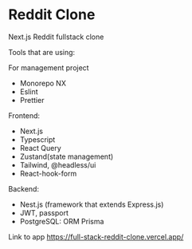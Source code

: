 # Reddit Clone

Next.js Reddit fullstack clone

Tools that are using:

For management project

-   Monorepo NX
-   Eslint
-   Prettier

Frontend:

-   Next.js
-   Typescript
-   React Query
-   Zustand(state management)
-   Tailwind, @headless/ui
-   React-hook-form

Backend:

-   Nest.js (framework that extends Express.js)
-   JWT, passport
-   PostgreSQL: ORM Prisma

Link to app https://full-stack-reddit-clone.vercel.app/
